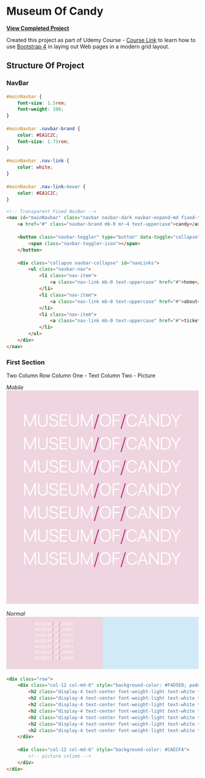 Museum Of Candy
======================
**[View Completed Project]()**

Created this project as part of Udemy Course - [Course Link](https://www.udemy.com/share/101W9CBUobdVZUQXo=/) to learn how to use [Bootstrap 4](https://getbootstrap.com/) in laying out Web pages in a modern grid layout.

## Structure Of Project
### NavBar

```css
#mainNavbar {
    font-size: 1.5rem;
    font-weight: 100;
}

#mainNavbar .navbar-brand {
    color: #EA1C2C;
    font-size: 1.75rem;
}

#mainNavbar .nav-link {
    color: white;
}

#mainNavbar .nav-link:hover {
    color: #EA1C2C;
}
```

```html
<!-- Transparent Fixed NavBar -->
<nav id="mainNavbar" class="navbar navbar-dark navbar-expand-md fixed-top bg-transparent py-0">
    <a href="#" class="navbar-brand mb-0 mr-4 text-uppercase">candy</a>
    
    <button class="navbar-toggler" type="button" data-toggle="collapse" data-target="#navLinks" aria-controls="navLinks" aria-expanded="false" aria-label="Toggle navigation">
        <span class="navbar-toggler-icon"></span>
    </button>
    
    <div class="collapse navbar-collapse" id="navLinks">
        <ul class="navbar-nav">
            <li class="nav-item">
                <a class="nav-link mb-0 text-uppercase" href="#">home</a>
            </li>
            <li class="nav-item">
                <a class="nav-link mb-0 text-uppercase" href="#">about</a>
            </li>
            <li class="nav-item">
                <a class="nav-link mb-0 text-uppercase" href="#">tickets</a>
            </li>
        </ul>
    </div>
</nav>
```

### First Section

Two Column Row 
Column One - Text 
Column Two - Picture

*Mobile*
<img src="previews/section1-mobile.png" />

*Normal*
<img src="previews/section1.png" />

```html
<div class="row">
    <div class="col-12 col-md-6" style="background-color: #F4D5E0; padding-top: 7rem; padding-bottom: 7rem;">
        <h2 class="display-4 text-center font-weight-light text-white text-uppercase">museum<span style="color: mediumvioletred">/</span>of<span style="color: mediumvioletred">/</span>candy</h2>
        <h2 class="display-4 text-center font-weight-light text-white text-uppercase">museum<span style="color: mediumvioletred">/</span>of<span style="color: mediumvioletred">/</span>candy</h2>
        <h2 class="display-4 text-center font-weight-light text-white text-uppercase">museum<span style="color: mediumvioletred">/</span>of<span style="color: mediumvioletred">/</span>candy</h2>
        <h2 class="display-4 text-center font-weight-light text-white text-uppercase">museum<span style="color: mediumvioletred">/</span>of<span style="color: mediumvioletred">/</span>candy</h2>
        <h2 class="display-4 text-center font-weight-light text-white text-uppercase">museum<span style="color: mediumvioletred">/</span>of<span style="color: mediumvioletred">/</span>candy</h2>
        <h2 class="display-4 text-center font-weight-light text-white text-uppercase">museum<span style="color: mediumvioletred">/</span>of<span style="color: mediumvioletred">/</span>candy</h2>
        <h2 class="display-4 text-center font-weight-light text-white text-uppercase">museum<span style="color: mediumvioletred">/</span>of<span style="color: mediumvioletred">/</span>candy</h2>
    </div>

    <div class="col-12 col-md-6" style="background-color: #CAECFA">
        <!-- picture colimn -->
    </div>
</div>
```